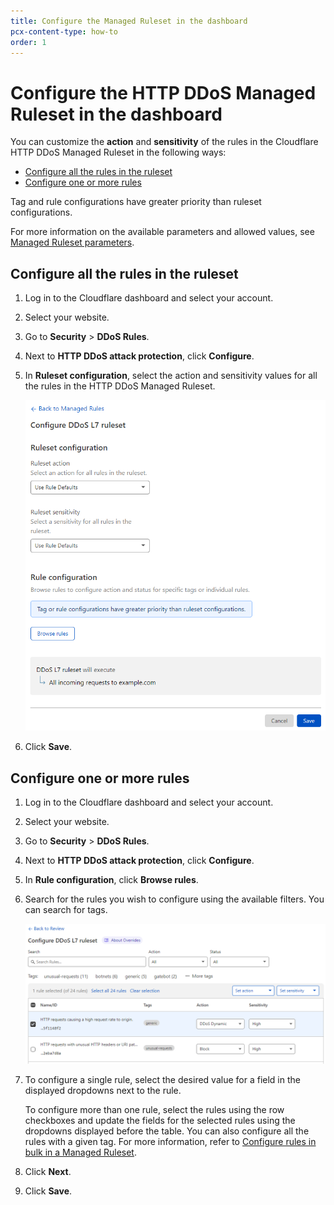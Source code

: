```yaml
---
title: Configure the Managed Ruleset in the dashboard
pcx-content-type: how-to
order: 1
---
```


# Configure the HTTP DDoS Managed Ruleset in the dashboard

You can customize the **action** and **sensitivity** of the rules in the Cloudflare HTTP DDoS Managed Ruleset in the following ways:

* [Configure all the rules in the ruleset](#configure-all-the-rules-in-the-ruleset)
* [Configure one or more rules](#configure-one-or-more-rules)

Tag and rule configurations have greater priority than ruleset configurations.

For more information on the available parameters and allowed values, see [Managed Ruleset parameters](/ddos-l7-mitigation/override-parameters).

## Configure all the rules in the ruleset

1. Log in to the Cloudflare dashboard and select your account.
1. Select your website.
1. Go to **Security** > **DDoS Rules**.
1. Next to **HTTP DDoS attack protection**, click **Configure**.
1. In **Ruleset configuration**, select the action and sensitivity values for all the rules in the HTTP DDoS Managed Ruleset.

    ![Configure HTTP DDoS Managed Ruleset](../images/ddos/ddos-configure-ruleset.png)

1. Click **Save**.

## Configure one or more rules

1. Log in to the Cloudflare dashboard and select your account.
1. Select your website.
1. Go to **Security** > **DDoS Rules**.
1. Next to **HTTP DDoS attack protection**, click **Configure**.
1. In **Rule configuration**, click **Browse rules**.
1. Search for the rules you wish to configure using the available filters. You can search for tags.

    ![Configure rules in Managed Ruleset](../images/ddos/ddos-configure-rules.png)

1. To configure a single rule, select the desired value for a field in the displayed dropdowns next to the rule.

    To configure more than one rule, select the rules using the row checkboxes and update the fields for the selected rules using the dropdowns displayed before the table. You can also configure all the rules with a given tag. For more information, refer to [Configure rules in bulk in a Managed Ruleset](https://developers.cloudflare.com/waf/managed-rulesets/deploy-zone-dashboard#configure-rules-in-bulk-in-a-managed-ruleset).

1. Click **Next**.
1. Click **Save**.